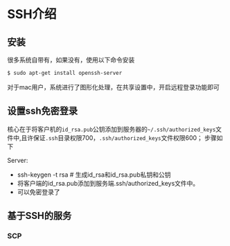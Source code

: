 # SSH介绍

## 安装
很多系统自带有，如果没有，使用以下命令安装
```bash
$ sudo apt-get install openssh-server
```
对于mac用户，系统进行了图形化处理，在共享设置中，开启远程登录功能即可

## 设置ssh免密登录

核心在于将客户机的`id_rsa.pub`公钥添加到服务器的`~/.ssh/authorized_keys`文件中,且许保证`.ssh`目录权限700，`.ssh/authorized_keys`文件权限600；
步骤如下

Server:
- ssh-keygen -t rsa   # 生成id_rsa和id_rsa.pub私钥和公钥
- 将客户端的id_rsa.pub添加到服务端.ssh/authorized_keys文件中。
- 可以免密登录了

## 基于SSH的服务

### SCP


